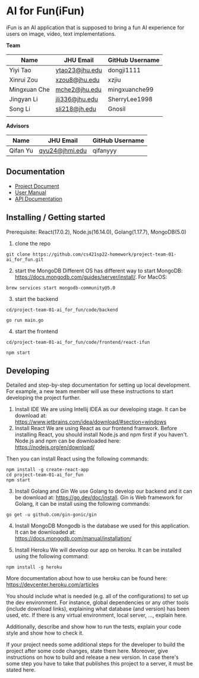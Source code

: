 # AI for Fun(iFun)

iFun is an AI application that is supposed to bring a fun AI experience for users on image, video, text implementations.

**Team**

| Name       | JHU Email      | GitHub Username |
| ----       | ---------      | --------------- |
| Yiyi Tao   | ytao23@jhu.edu |  dongji1111     |
| Xinrui Zou | xzou8@jhu.edu  |     xzjiu       |
|Mingxuan Che| mche2@jhu.edu  |  mingxuanche99  |
|Jingyan Li  | jli336@jhu.edu |  SherryLee1998  |
|Song Li     | sli218@jh.edu  |     Gnosil      |
|            |                |                 |

**Advisors** 

| Name | JHU Email | GitHub Username |
| ---- | --------- | --------------- |
| Qifan Yu     |    qyu24@jhmi.edu       |       qifanyyy          |

## Documentation

* [Project Document](https://docs.google.com/document/d/1ETNIUtfBC506FS00uXnfnk-7b1eCrsGPecZe2KY8Onk/edit#heading=h.k4ooyeg0z5a9)
* [User Manual](https://cs421sp22-homework.github.io/project-team-01-ai_for_fun/)
* [API Documentation](https://github.com/cs421sp22-homework/project-team-01-ai_for_fun/blob/main/docs/API%20reference/API.md)

## Installing / Getting started

Prerequisite: React(17.0.2), Node.js(16.14.0), Golang(1.17.7), MongoDB(5.0)
1. clone the repo
```shell
git clone https://github.com/cs421sp22-homework/project-team-01-ai_for_fun.git

```
2. start the MongoDB
Different OS has different way to start MongoDB: https://docs.mongodb.com/guides/server/install/.
For MacOS:
```shell
brew services start mongodb-community@5.0
```

3. start the backend
```shell
cd/project-team-01-ai_for_fun/code/backend

go run main.go
```

4. start the frontend
```shell
cd/project-team-01-ai_for_fun/code/frontend/react-ifun

npm start
```

## Developing
Detailed and step-by-step documentation for setting up local development. For example, a new team member will use these instructions to start developing the project further. 
1. Install IDE
  We are using Intellij IDEA as our developing stage. It can be download at: https://www.jetbrains.com/idea/download/#section=windows
2. Install React 
  We are using React as our frontend framwork. Before installing React, you should install Node.js and npm first if you haven't. Node.js and npm can be downloaded here: https://nodejs.org/en/download/
  
  Then you can install React using the following commands:
```shell
npm install -g create-react-app 
cd project-team-01-ai_for_fun
npm start

```
3. Install Golang and Gin
We use Golang to develop our backend and it can be download at: https://go.dev/doc/install. Gin is Web framework for Golang, it can be install using the following commands:

```shell
go get -u github.com/gin-gonic/gin

```
4. Install MongoDB
Mongodb is the database we used for this application. It can be downloaded at: https://docs.mongodb.com/manual/installation/


5. Install Heroku
  We will develop our app on heroku. It can be installed using the following command:
```shell
npm install -g heroku
```
  More documentation about how to use heroku can be found here: https://devcenter.heroku.com/articles

You should include what is needed (e.g. all of the configurations) to set up the dev environment. For instance, global dependencies or any other tools (include download links), explaining what database (and version) has been used, etc. If there is any virtual environment, local server, ..., explain here. 

Additionally, describe and show how to run the tests, explain your code style and show how to check it.

If your project needs some additional steps for the developer to build the project after some code changes, state them here. Moreover, give instructions on how to build and release a new version. In case there's some step you have to take that publishes this project to a server, it must be stated here. 
